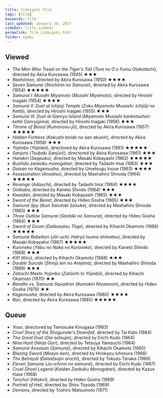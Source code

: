 ```yaml
---
title: Jidaigeki Film 
tags: [film]
keywords: film
last_updated: January 28, 2017
sidebar: lists_sidebar
permalink: film_jidaigeki.html
folder: mydoc
---
```


## Viewed

* _The Men Who Tread on the Tiger's Tail_ (_Tora no O o Fumu Otokotachi_), directed by Akira Kurosawa (1945) &#9733;&#9733;&#9733;
* _Rashōmon_, directed by Akira Kurosawa (1950) &#9733;&#9733;&#9733;&#9733;
* _Seven Samurai_ (_Shichinin no Samurai_), directed by Akira Kurosawa (1954) &#9733;&#9733;&#9733;&#9733;&#9733;
* _Samurai I: Musahi Miyamoto_ (_Musahi Miyamoto_), directed by Hiroshi Inagaki (1954) &#9733;&#9733;&#9733;&#9733;
* _Samurai II: Duel at Ichijoji Temple_ (_Zoku Miyamoto Musashi: Ichijōji no Kettō_), directed by Hiroshi Inagaki (1955) &#9733;&#9733;&#9733;
* _Samurai III: Duel at Ganryu Island_ (_Miyamoto Musashi kanketsuhen: kettō Ganryūjima_), directed by Hiroshi Inagaki (1956) &#9733;&#9733;&#9733;
* _Throne of Blood_ (_Kumonosu-jō_), directed by Akira Kurosawa (1957) &#9733;&#9733;&#9733;&#9733;&#9733;
* _Hidden Fortress_ (_Kakushi toride no san akunin_), directed by Akira Kurosawa (1958) &#9733;&#9733;&#9733;
* _Yojimbo_ (_Yōjinbō_), directored by Akira Kurosawa (1961) &#9733;&#9733;&#9733;&#9733;&#9733;
* _Sanjuro_ (_Tsubaki Sanjūrō_), directored by Akira Kurosawa (1961) &#9733;&#9733;&#9733;
* _Harakiri_ (_Seppuku_), directed by Masaki Kobayashi (1962) &#9733;&#9733;&#9733;&#9733;&#9733;
* _Bushido zankoku monogatari_, directed by Tadashi Imai (1963) &#9733;&#9733;&#9733;
* _Daisan no Kagemusha_, directed by Umetsugu Inoue (1963) &#9733;&#9733;&#9733;&#9733;
* Assassination (_Ansatsu_), directed by Mashahiro Shnoda (1964) &#9733;&#9733;&#9733;&#9733;&#9733;
* _Revenge_ (_Adauchi_), directed by Tadashi Imai (1964) &#9733;&#9733;&#9733;&#9733;
* _Onibaba_, directed by Kaneto Shindo (1964) &#9733;&#9733;&#9733;
* _Kwaidan_, directed by Masaki Kobayashi (1965) &#9733;&#9733;&#9733;
* _Sword of the Beast_, directed by Hideo Gosha (1965) &#9733;&#9733;&#9733;
* _Samurai Spy_ (_Ibun Sarutobi Sasuke_), directed by Mashahiro Shnoda (1965) &#9733;&#9733;&#9733;
* _Three Outlaw Samurai_ (_Sanbiki no Samurai_), directed by Hideo Gosha (1964) &#9733;&#9733;&#9733;
* _Sword of Doom_ (_Daibosatsu  Tōge_), directed by Kihachi Okamoto (1966) &#9733;&#9733;&#9733;&#9733;&#9733;
* _Samurai Rebellion_ (_Jōi-uchi: Hairyō tsuma shimatsu_), directed by Masaki Kobayahsi (1967) &#9733;&#9733;&#9733;&#9733;&#9733;
* _Kuroneko_ (_Yabu no Naka no Kuroneko_), directed by Kaneto Shindo (1968) &#9733;&#9733;&#9733;
* _Kill!_ (_Kiru_), directed by Kihachi Okamoto (1968) &#9733;&#9733;&#9733;
* _Double Suicide_ (_Shinjū ten no Amijima_), directed by Mashahiro Shnoda (1969) &#9733;&#9733;&#9733;
* _Zatoichi Meets Yojimbo_ (_Zatōichi to Yōjinbō_), directed by Kihachi Okamoto (1970) &#9733;&#9733;
* _Bandits vs. Samurai Squadron_ (_Kumokiri Nizaemon_), directed by Hideo Gosha (1978) &#9733;&#9733;
* _Kagemusha_, directed by Akira Kurosawa (1980) &#9733;&#9733;&#9733;&#9733;
* _Ran_, directed by Akira Kurosawa (1985) &#9733;&#9733;&#9733;&#9733;&#9733;

## Queue

* _Yoso_, directored by Teinosuke Kinugasa (1963) 
* _Cruel Story of the Shogunate's Downfall_, directed by Tai Kato (1964)
* _The Great Duel_ (_Dai satsujin_), directed by Eiichi Kudo (1964)
* _Nina Hunt_ (_Ninja Gari_), directed by Tetsuya Yamauchi (1964)
* _Samurai Assassin_ (_Samurai_), directed by Kihachi Okamoto (1965)
* _Blazing Sword_ (_Moeyo-ken_), directed by Hirokazu Ichimura (1966)
* _The Betrayal_ (_Daisatsujin orochi_), directed by Tokuzo Tanaka (1966)
* _Eleven Samurai_ (_Ju-ichinin no samurai_), directed by Eiichi Kudo (1967)
* _Cruel Ghost Legend_ (_Kaidan Zankoku Monogatari_), directed by Kazuo Hase (1968)
* _Tenchu!_ (_Hitokiri_), directed by Hideo Gosha (1969)
* _Portrait of Hell_, directed by Shiro Toyoda (1969)
* _Demons_, directed by Toshiro Matsumoto (1971)
